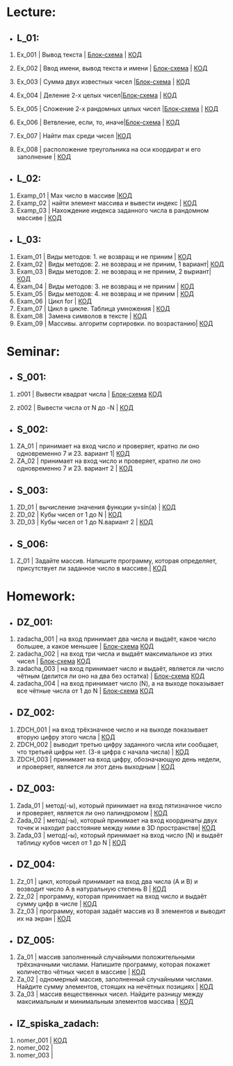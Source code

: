 # Lecture:
- ## **L_01:**

1. Ex_001 | Вывод текста | [Блок-схема](Lecture/L_01/Ex_001/diagram.drawio.png) | [КОД](Lecture/L_01/Ex_001/Program.cs)

2. Ex_002 | Ввод имени, вывод текста и имени | [Блок-схема](Lecture/L_01/Ex_002/diagram.drawio.png) | [КОД](Lecture/L_01/Ex_002/Program.cs)

3. Ex_003 | Сумма двух известных чисел |[Блок-схема](Lecture/L_01/Ex_003/diagram.drawio.png) | [КОД](Lecture/L_01/Ex_003/Program.cs)


4. Ex_004 | Деление 2-х целых чисел|[Блок-схема](Lecture/L_01/Ex_004/diagram.drawio.png) | [КОД](Lecture/L_01/Ex_004/Program.cs)


5. Ex_005 | Сложение 2-х рандомных целых чисел |[Блок-схема](Lecture/L_01/Ex_005/diagram.drawio.png) | [КОД](Lecture/L_01/Ex_005/Program.cs)

6.  Ex_006 | Ветвление, если, то, иначе|[Блок-схема](Lecture/L_01/Ex_006/diagram.drawio.png) | [КОД](Lecture/L_01/Ex_006/Program.cs)


7. Ex_007 | Найти max среди чисел |[КОД](Lecture/L_01/Ex_007/Program.cs)


8.  Ex_008 | расположение треугольника на оси коордират и его заполнение | [КОД](Lecture/L_01/Ex_008/Program.cs)

- ## **L_02:**
1. Examp_01 | Max число в массиве |[КОД](Lecture/L_02/Examp_01/Program.cs)
2. Examp_02 | найти элемент массива и вывести индекс | [КОД](Lecture/L_02/Examp_02/Program.cs)
3. Examp_03 | Нахождение индекса заданного числа в рандомном массиве | [КОД](Lecture/L_02/Examp_03/Program.cs)

- ## **L_03:**
1. Exam_01 | Виды методов: 1. не возвращ и не приним | [КОД](Lecture/L_03/Exam_01/Program.cs)
2. Exam_02 | Виды методов: 2. не возвращ и не приним, 1 вариант| [КОД](Lecture/L_03/Exam_02/Program.cs)
3. Exam_03 | Виды методов: 2. не возвращ и не приним, 2 выриант| [КОД](Lecture/L_03/Exam_03/Program.cs)
4. Exam_04 | Виды методов: 3. не возвращ и не приним | [КОД](Lecture/L_03/Exam_04/Program.cs)
5. Exam_05 | Виды методов: 4. не возвращ и не приним | [КОД](Lecture/L_03/Exam_05/Program.cs)
6. Exam_06 | Цикл for | [КОД](Lecture/L_03/Exam_06/Program.cs)
7. Exam_07 | Цикл в цикле. Таблица умножения | [КОД](Lecture/L_03/Exam_07/Program.cs)
8. Exam_08 | Замена символов в тексте | [КОД](Lecture/L_03/Exam_08/Program.cs)
9. Exam_09 | Массивы. алгоритм сортировки. по возрастанию| [КОД](Lecture/L_03/Exam_09/Program.cs)

# Seminar:

- ## **S_001:**

1. z001 | Вывести квадрат числа | [Блок-схема](Seminar/S_001/z001/diagram.drawio.png) [КОД](Seminar/S_001/z001/Program.cs)

2. z002 | Вывести числа от N до -N | [КОД](Seminar/S_001/z002/Program.cs)

- ## **S_002:**

1. ZA_01 | принимает на вход число и проверяет, кратно ли оно одновременно 7 и 23. вариант 1| [КОД](Seminar/S_002/ZA_01/Program.cs)
2. ZA_02 |  принимает на вход число и проверяет, кратно ли оно одновременно 7 и 23. вариант 2 | [КОД](Seminar/S_002/ZA_02/Program.cs)


- ## **S_003:**

1. ZD_01 | вычисление значения функции y=sin(a) | [КОД](Seminar/S_003/ZD_01/Program.cs)
2. ZD_02 | Кубы чисел от 1 до N | [КОД](Seminar/S_003/ZD_02/Program.cs)
3. ZD_03 | Кубы чисел от 1 до N.вариант 2 | [КОД](Seminar/S_003/ZD_03/Program.cs)

- ## **S_006:**
1. Z_01 | Задайте массив. Напишите программу, которая определяет, присутствует ли заданное число в массиве.| [КОД](Seminar/S_006/Z_01/Program.cs)

# Homework:

- ## **DZ_001:**
1. zadacha_001 | на вход принимает два числа и выдаёт, какое число большее, а какое меньшее | [Блок-схема](Homework/DZ_001/zadacha_001/diagram.drawio.png) [КОД](Homework/DZ_001/zadacha_001/Program.cs)
2. zadacha_002 | на вход три числа и выдаёт максимальное из этих чисел | [Блок-схема](Homework/DZ_001/zadacha_002/diagram.drawio.png) [КОД](Homework/DZ_001/zadacha_002/Program.cs)
3. zadacha_003 | на вход принимает число и выдаёт, является ли число чётным (делится ли оно на два без остатка) | [Блок-схема](Homework/DZ_001/zadacha_003/diagram.drawio.png) [КОД](Homework/DZ_001/zadacha_003/Program.cs)
4. zadacha_004 | на вход принимает число (N), а на выходе показывает все чётные числа от 1 до N | [Блок-схема](Homework/DZ_001/zadacha_004/diagram.drawio.png) [КОД](Homework/DZ_001/zadacha_004/Program.cs)

- ## **DZ_002:**
1. ZDCH_001 | на вход трёхзначное число и на выходе показывает вторую цифру этого числа | [КОД](Homework/DZ_002/ZDCH_001/Program.cs)
2. ZDCH_002 | выводит третью цифру заданного числа или сообщает, что третьей цифры нет. (3-я цифра с начала числа) | [КОД](Homework/DZ_002/ZDCH_002/Program.cs)
3. ZDCH_003 | принимает на вход цифру, обозначающую день недели, и проверяет, является ли этот день выходным | [КОД](Homework/DZ_002/ZDCH_003/Program.cs)

- ## **DZ_003:**
1. Zada_01 | метод(-ы), который принимает на вход пятизначное число и проверяет, является ли оно палиндромом | [КОД](Homework/DZ_003/Zada_01/Program.cs)
2. Zada_02 | метод(-ы), который принимает на вход координаты двух точек и находит расстояние между ними в 3D пространстве| [КОД](Homework/DZ_003/Zada_02/Program.cs)
3. Zada_03 | метод(-ы), который принимает на вход число (N) и выдаёт таблицу кубов чисел от 1 до N | [КОД](Homework/DZ_003/Zada_03/Program.cs)

- ## **DZ_004:**
1. Zz_01 | цикл, который принимает на вход два числа (A и B) и возводит число A в натуральную степень B | [КОД](Homework/DZ_004/Zz_01/Program.cs)
2. Zz_02 | программу, которая принимает на вход число и выдаёт сумму цифр в числе | [КОД](Homework/DZ_004/Zz_02/Program.cs)
3. Zz_03 | программу, которая задаёт массив из 8 элементов и выводит их на экран | [КОД](Homework/DZ_004/Zz_03/Program.cs)

- ## **DZ_005:**
1. Za_01 | массив заполненный случайными положительными трёхзначными числами. Напишите программу, которая покажет количество чётных чисел в массиве | [КОД](Homework/DZ_005/Za_01/Program.cs)
2. Za_02 | одномерный массив, заполненный случайными числами. Найдите сумму элементов, стоящих на нечётных позициях | [КОД](Homework/DZ_005/Za_02/Program.cs)
3. Za_03 | массив вещественных чисел. Найдите разницу между максимальным и минимальным элементов массива | [КОД](Homework/DZ_005/Za_03/Program.cs)

- ## **IZ_spiska_zadach:**
1. nomer_001 | [КОД](Homework/IZ_spiska_zadach/nomer_001/Program.cs)
2. nomer_002 | 
3. nomer_003 |